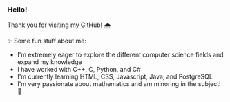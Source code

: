### Hello!

Thank you for visiting my GitHub! 🌧️

✨ Some fun stuff about me:
- I'm extremely eager to explore the different computer science fields and expand my knowledge
- I have worked with C++, C, Python, and C#
- I'm currently learning HTML, CSS, Javascript, Java, and PostgreSQL
- I'm very passionate about mathematics and am minoring in the subject! 📖

<!--
**slnwnsr/slnwnsr** is a ✨ _special_ ✨ repository because its `README.md` (this file) appears on your GitHub profile.

Here are some ideas to get you started:

- 🔭 I’m currently working on ...
- 🌱 I’m currently learning ...
- 👯 I’m looking to collaborate on ...
- 🤔 I’m looking for help with ...
- 💬 Ask me about ...
- 📫 How to reach me: ...
- 😄 Pronouns: ...
- ⚡ Fun fact: ...
-->

